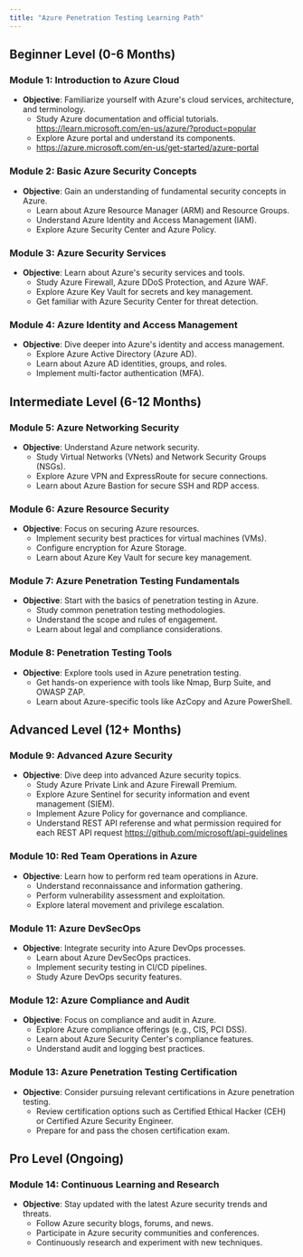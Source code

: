 ```yaml
---
title: "Azure Penetration Testing Learning Path"
---
```


## Beginner Level (0-6 Months)

### Module 1: Introduction to Azure Cloud
- **Objective**: Familiarize yourself with Azure's cloud services, architecture, and terminology.
  - Study Azure documentation and official tutorials.
    https://learn.microsoft.com/en-us/azure/?product=popular
  - Explore Azure portal and understand its components.
  - https://azure.microsoft.com/en-us/get-started/azure-portal

### Module 2: Basic Azure Security Concepts
- **Objective**: Gain an understanding of fundamental security concepts in Azure.
  - Learn about Azure Resource Manager (ARM) and Resource Groups.
  - Understand Azure Identity and Access Management (IAM).
  - Explore Azure Security Center and Azure Policy.

### Module 3: Azure Security Services
- **Objective**: Learn about Azure's security services and tools.
  - Study Azure Firewall, Azure DDoS Protection, and Azure WAF.
  - Explore Azure Key Vault for secrets and key management.
  - Get familiar with Azure Security Center for threat detection.

### Module 4: Azure Identity and Access Management
- **Objective**: Dive deeper into Azure's identity and access management.
  - Explore Azure Active Directory (Azure AD).
  - Learn about Azure AD identities, groups, and roles.
  - Implement multi-factor authentication (MFA).

## Intermediate Level (6-12 Months)

### Module 5: Azure Networking Security
- **Objective**: Understand Azure network security.
  - Study Virtual Networks (VNets) and Network Security Groups (NSGs).
  - Explore Azure VPN and ExpressRoute for secure connections.
  - Learn about Azure Bastion for secure SSH and RDP access.

### Module 6: Azure Resource Security
- **Objective**: Focus on securing Azure resources.
  - Implement security best practices for virtual machines (VMs).
  - Configure encryption for Azure Storage.
  - Learn about Azure Key Vault for secure key management.

### Module 7: Azure Penetration Testing Fundamentals
- **Objective**: Start with the basics of penetration testing in Azure.
  - Study common penetration testing methodologies.
  - Understand the scope and rules of engagement.
  - Learn about legal and compliance considerations.

### Module 8: Penetration Testing Tools
- **Objective**: Explore tools used in Azure penetration testing.
  - Get hands-on experience with tools like Nmap, Burp Suite, and OWASP ZAP.
  - Learn about Azure-specific tools like AzCopy and Azure PowerShell.

## Advanced Level (12+ Months)

### Module 9: Advanced Azure Security
- **Objective**: Dive deep into advanced Azure security topics.
  - Study Azure Private Link and Azure Firewall Premium.
  - Explore Azure Sentinel for security information and event management (SIEM).
  - Implement Azure Policy for governance and compliance.
  - Understand REST API referense and what permission required for each REST API request https://github.com/microsoft/api-guidelines

### Module 10: Red Team Operations in Azure
- **Objective**: Learn how to perform red team operations in Azure.
  - Understand reconnaissance and information gathering.
  - Perform vulnerability assessment and exploitation.
  - Explore lateral movement and privilege escalation.

### Module 11: Azure DevSecOps
- **Objective**: Integrate security into Azure DevOps processes.
  - Learn about Azure DevSecOps practices.
  - Implement security testing in CI/CD pipelines.
  - Study Azure DevOps security features.

### Module 12: Azure Compliance and Audit
- **Objective**: Focus on compliance and audit in Azure.
  - Explore Azure compliance offerings (e.g., CIS, PCI DSS).
  - Learn about Azure Security Center's compliance features.
  - Understand audit and logging best practices.

### Module 13: Azure Penetration Testing Certification
- **Objective**: Consider pursuing relevant certifications in Azure penetration testing.
  - Review certification options such as Certified Ethical Hacker (CEH) or Certified Azure Security Engineer.
  - Prepare for and pass the chosen certification exam.

## Pro Level (Ongoing)

### Module 14: Continuous Learning and Research
- **Objective**: Stay updated with the latest Azure security trends and threats.
  - Follow Azure security blogs, forums, and news.
  - Participate in Azure security communities and conferences.
  - Continuously research and experiment with new techniques.
